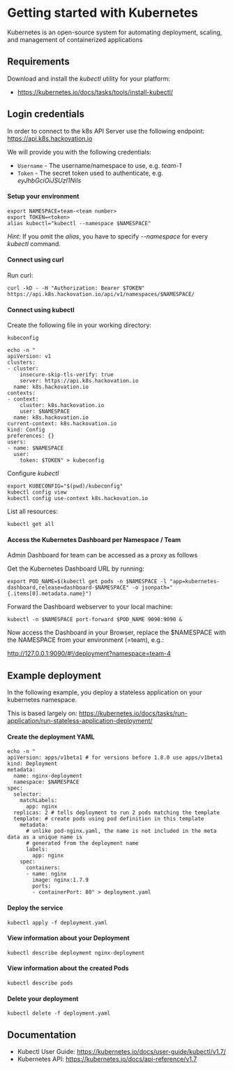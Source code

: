 Getting started with Kubernetes
=========
Kubernetes is an open-source system for automating deployment, scaling, and management of containerized applications

## Requirements
Download and install the _kubectl_ utility for your platform:
* https://kubernetes.io/docs/tasks/tools/install-kubectl/

## Login credentials
In order to connect to the k8s API Server use the following endpoint: https://api.k8s.hackovation.io

We will provide you with the following credentials:
* `Username` - The username/namespace to use, e.g. _team-1_
* `Token` - The secret token used to authenticate, e.g. _eyJhbGciOiJSUzI1NiIs_

#### Setup your environment
```
export NAMESPACE=team-<team number>
export TOKEN=<token>
alias kubectl="kubectl --namespace $NAMESPACE"
```
_Hint:_ If you omit the _alias_, you have to specify _--namespace_ for every _kubectl_ command.

#### Connect using curl
Run curl:
```
curl -kD - -H "Authorization: Bearer $TOKEN" https://api.k8s.hackovation.io/api/v1/namespaces/$NAMESPACE/
```

#### Connect using kubectl
Create the following file in your working directory:

`kubeconfig`
```
echo -n "
apiVersion: v1
clusters:
- cluster:
    insecure-skip-tls-verify: true
    server: https://api.k8s.hackovation.io
  name: k8s.hackovation.io
contexts:
- context:
    cluster: k8s.hackovation.io
    user: $NAMESPACE
  name: k8s.hackovation.io
current-context: k8s.hackovation.io
kind: Config
preferences: {}
users:
- name: $NAMESPACE
  user:
    token: $TOKEN" > kubeconfig
```

Configure _kubectl_
```
export KUBECONFIG="$(pwd)/kubeconfig"
kubectl config view
kubectl config use-context k8s.hackovation.io
```

List all resources:
```
kubectl get all
```

#### Access the Kubernetes Dashboard per Namespace / Team
Admin Dashboard for team can be accessed as a proxy as follows

Get the Kubernetes Dashboard URL by running:
```
export POD_NAME=$(kubectl get pods -n $NAMESPACE -l "app=kubernetes-dashboard,release=dashboard-$NAMESPACE" -o jsonpath="{.items[0].metadata.name}")
```

Forward the Dashboard webserver to your local machine:
```
kubectl -n $NAMESPACE port-forward $POD_NAME 9090:9090 &
```

Now access the Dashboard in your Browser, replace the $NAMESPACE with the NAMESPACE from your environment (=team), e.g.:

 http://127.0.0.1:9090/#!/deployment?namespace=team-4

## Example deployment
In the following example, you deploy a stateless application on your kubernetes namespace.

This is based largely on: https://kubernetes.io/docs/tasks/run-application/run-stateless-application-deployment/

#### Create the deployment YAML
```
echo -n "
apiVersion: apps/v1beta1 # for versions before 1.8.0 use apps/v1beta1
kind: Deployment
metadata:
  name: nginx-deployment
  namespace: $NAMESPACE
spec:
  selector:
    matchLabels:
      app: nginx
  replicas: 2 # tells deployment to run 2 pods matching the template
  template: # create pods using pod definition in this template
    metadata:
      # unlike pod-nginx.yaml, the name is not included in the meta data as a unique name is
      # generated from the deployment name
      labels:
        app: nginx
    spec:
      containers:
      - name: nginx
        image: nginx:1.7.9
        ports:
        - containerPort: 80" > deployment.yaml
```

#### Deploy the service
```
kubectl apply -f deployment.yaml
```

#### View information about your Deployment
```
kubectl describe deployment nginx-deployment
```

#### View information about the created Pods
```
kubectl describe pods
```

#### Delete your deployment
```
kubectl delete -f deployment.yaml
```


## Documentation
* Kubectl User Guide: https://kubernetes.io/docs/user-guide/kubectl/v1.7/
* Kubernetes API: https://kubernetes.io/docs/api-reference/v1.7
